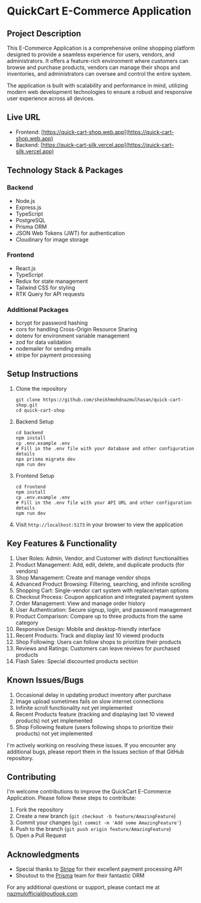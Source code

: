 # QuickCart E-Commerce Application

## Project Description

This E-Commerce Application is a comprehensive online shopping platform designed to provide a seamless experience for users, vendors, and administrators. It offers a feature-rich environment where customers can browse and purchase products, vendors can manage their shops and inventories, and administrators can oversee and control the entire system.

The application is built with scalability and performance in mind, utilizing modern web development technologies to ensure a robust and responsive user experience across all devices.

## Live URL

- Frontend: [https://quick-cart-shop.web.app](https://quick-cart-shop.web.app)
- Backend: [https://quick-cart-silk.vercel.app](https://quick-cart-silk.vercel.app)

## Technology Stack & Packages

### Backend

- Node.js
- Express.js
- TypeScript
- PostgreSQL
- Prisma ORM
- JSON Web Tokens (JWT) for authentication
- Cloudinary for image storage

### Frontend

- React.js
- TypeScript
- Redux for state management
- Tailwind CSS for styling
- RTK Query for API requests

### Additional Packages

- bcrypt for password hashing
- cors for handling Cross-Origin Resource Sharing
- dotenv for environment variable management
- zod for data validation
- nodemailer for sending emails
- stripe for payment processing

## Setup Instructions

1. Clone the repository

   ```
   git clone https://github.com/sheikhmohdnazmulhasan/quick-cart-shop.git
   cd quick-cart-shop
   ```

2. Backend Setup

   ```
   cd backend
   npm install
   cp .env.example .env
   # Fill in the .env file with your database and other configuration details
   npx prisma migrate dev
   npm run dev
   ```

3. Frontend Setup

   ```
   cd frontend
   npm install
   cp .env.example .env
   # Fill in the .env file with your API URL and other configuration details
   npm run dev
   ```

4. Visit `http://localhost:5173` in your browser to view the application

## Key Features & Functionality

1. User Roles: Admin, Vendor, and Customer with distinct functionalities
2. Product Management: Add, edit, delete, and duplicate products (for vendors)
3. Shop Management: Create and manage vendor shops
4. Advanced Product Browsing: Filtering, searching, and infinite scrolling
5. Shopping Cart: Single-vendor cart system with replace/retain options
6. Checkout Process: Coupon application and integrated payment system
7. Order Management: View and manage order history
8. User Authentication: Secure signup, login, and password management
9. Product Comparison: Compare up to three products from the same category
10. Responsive Design: Mobile and desktop-friendly interface
11. Recent Products: Track and display last 10 viewed products
12. Shop Following: Users can follow shops to prioritize their products
13. Reviews and Ratings: Customers can leave reviews for purchased products
14. Flash Sales: Special discounted products section

## Known Issues/Bugs

1. Occasional delay in updating product inventory after purchase
2. Image upload sometimes fails on slow internet connections
3. Infinite scroll functionality not yet implemented
4. Recent Products feature (tracking and displaying last 10 viewed products) not yet implemented
5. Shop Following feature (users following shops to prioritize their products) not yet implemented

I'm actively working on resolving these issues. If you encounter any additional bugs, please report them in the Issues section of that GitHub repository.

## Contributing

I'm welcome contributions to improve the QuickCart E-Commerce Application. Please follow these steps to contribute:

1. Fork the repository
2. Create a new branch (`git checkout -b feature/AmazingFeature`)
3. Commit your changes (`git commit -m 'Add some AmazingFeature'`)
4. Push to the branch (`git push origin feature/AmazingFeature`)
5. Open a Pull Request

## Acknowledgments

- Special thanks to [Stripe](https://stripe.com) for their excellent payment processing API
- Shoutout to the [Prisma](https://www.prisma.io/) team for their fantastic ORM

For any additional questions or support, please contact me at nazmulofficial@outlook.com

